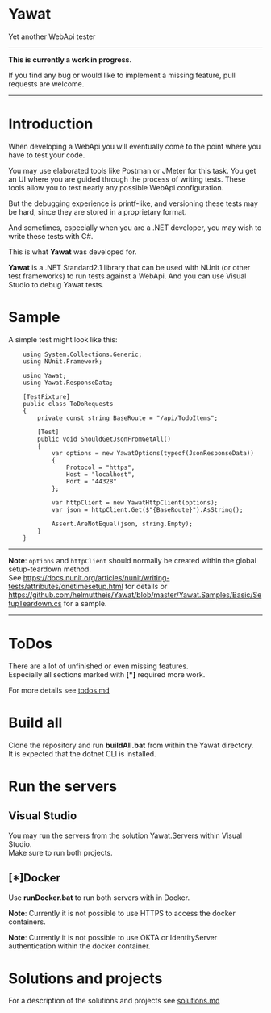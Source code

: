 # Yawat
Yet another WebApi tester

***

**This is currently a work in progress.**

If you find any bug or would like to implement a missing feature, pull requests are welcome.

***

# Introduction

When developing a WebApi you will eventually come to the point where you have to test your code.

You may use elaborated tools like Postman or JMeter for this task.
You get an UI where you are guided through the process of writing tests.
These tools allow you to test nearly any possible WebApi configuration.

But the debugging experience is printf-like, and 
versioning these tests may be hard, since they are stored in a proprietary format.

And sometimes, especially when you are a .NET developer, you may wish to write these tests with C#.

This is what **Yawat** was developed for.

**Yawat** is a .NET Standard2.1 library that can be used with NUnit (or other test frameworks) to run tests against a WebApi.
And you can use Visual Studio to debug Yawat tests.

# Sample

A simple test might look like this:

```
    using System.Collections.Generic;
    using NUnit.Framework;
    
    using Yawat;
    using Yawat.ResponseData;

    [TestFixture]
    public class ToDoRequests
    {
        private const string BaseRoute = "/api/TodoItems";

        [Test]
        public void ShouldGetJsonFromGetAll()
        {
            var options = new YawatOptions(typeof(JsonResponseData))
            {
                Protocol = "https",
                Host = "localhost",
                Port = "44328"
            };

            var httpClient = new YawatHttpClient(options);
            var json = httpClient.Get($"{BaseRoute}").AsString();

            Assert.AreNotEqual(json, string.Empty);
        }
    }
```

---

**Note**: `options` and `httpClient` should normally be created within the global setup-teardown method.<br/>
See https://docs.nunit.org/articles/nunit/writing-tests/attributes/onetimesetup.html for details or <br/>
https://github.com/helmuttheis/Yawat/blob/master/Yawat.Samples/Basic/SetupTeardown.cs for a sample.

---

# ToDos

There are a lot of unfinished or even missing features.<br/>
Especially all sections marked with **[*]** required more work.

For more details see [todos.md](todos.md)

# Build all

Clone the repository and run **buildAll.bat** from within the Yawat directory.<br/>
It is expected that the dotnet CLI is installed.

# Run the servers

## Visual Studio

You may run the servers from the solution Yawat.Servers within Visual Studio.<br/>
Make sure to run both projects.


## [*]Docker

Use **runDocker.bat** to run both servers with in Docker.

**Note**: Currently it is not possible to use HTTPS to access the docker containers.

**Note**: Currently it is not possible to use OKTA or IdentityServer authentication within the docker container.


# Solutions and projects

For a description of the solutions and projects see [solutions.md](solutions.md)
